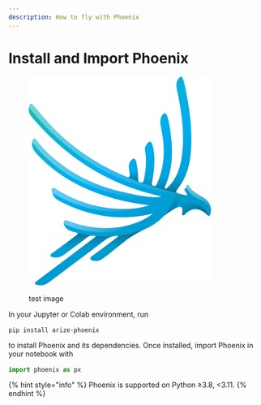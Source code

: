 ```yaml
---
description: How to fly with Phoenix
---
```


# Install and Import Phoenix

<figure><img src="../.gitbook/assets/phoenix-logo-light-no-text.svg" alt=""><figcaption><p>test image</p></figcaption></figure>

In your Jupyter or Colab environment, run

```
pip install arize-phoenix
```

to install Phoenix and its dependencies. Once installed, import Phoenix in your notebook with

```python
import phoenix as px
```

{% hint style="info" %}
Phoenix is supported on Python ≥3.8, <3.11.
{% endhint %}
